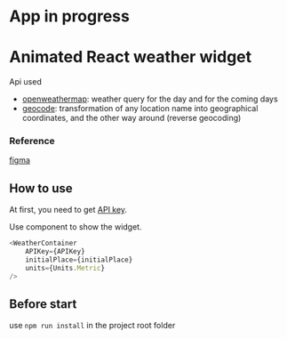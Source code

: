 # App in progress


# Animated React weather widget

Api used

- [openweathermap](https://openweathermap.org/): weather query for the day and for the coming days
- [geocode](https://openweathermap.org/api/geocoding-api): transformation of any location name into geographical
  coordinates, and the other way around (reverse geocoding)

### Reference

[figma](https://www.figma.com/file/MLdKhxuwp6OtliCTE7hWmq/Weather-Widget?node-id=0%3A1) 

## How to use

At first, you need to get  [API key](https://openweathermap.org/price).

Use component to show the widget.

```javascript
<WeatherContainer
    APIKey={APIKey}
    initialPlace={initialPlace}
    units={Units.Metric}
/>
```

## Before start

use `npm run install` in the project root folder
